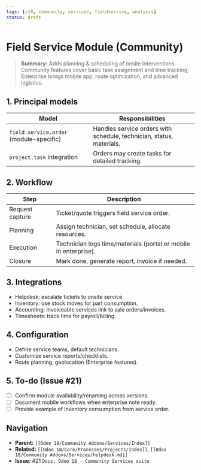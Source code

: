 ```yaml
---
tags: [v18, community, services, fieldservice, analysis]
status: draft
---
```

# Field Service Module (Community)

> **Summary:** Adds planning & scheduling of onsite interventions. Community features cover basic task assignment and time tracking; Enterprise brings mobile app, route optimization, and advanced logistics.

## 1. Principal models

| Model | Responsibilities |
|-------|------------------|
| `field.service.order` (module-specific) | Handles service orders with schedule, technician, status, materials. |
| `project.task` integration | Orders may create tasks for detailed tracking. |

## 2. Workflow
| Step | Description |
|------|-------------|
| Request capture | Ticket/quote triggers field service order. |
| Planning | Assign technician, set schedule, allocate resources. |
| Execution | Technician logs time/materials (portal or mobile in enterprise). |
| Closure | Mark done, generate report, invoice if needed. |

## 3. Integrations
- Helpdesk: escalate tickets to onsite service.
- Inventory: use stock moves for part consumption.
- Accounting: invoiceable services link to sale orders/invoices.
- Timesheets: track time for payroll/billing.

## 4. Configuration
- Define service teams, default technicians.
- Customize service reports/checklists.
- Route planning, geolocation (Enterprise features).

## 5. To-do (Issue #21)
- [ ] Confirm module availability/renaming across versions.
- [ ] Document mobile workflows when enterprise note ready.
- [ ] Provide example of inventory consumption from service order.

## Navigation
- **Parent:** `[[Odoo 18/Community Addons/Services/Index]]`
- **Related:** `[[Odoo 18/Core/Processes/Projects/Index]]`, `[[Odoo 18/Community Addons/Services/helpdesk.md]]`
- **Issue:** #21 `Docs: Odoo 18 - Community Services suite`
